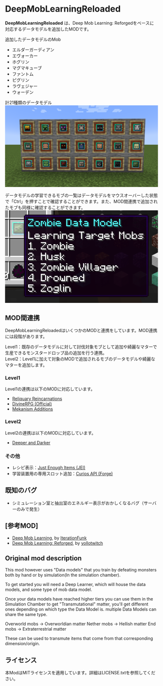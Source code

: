 # DeepMobLearningReloaded

**DeepMobLearningReloaded** は、Deep Mob Learning: Reforgedをベースに対応するデータモデルを追加したMODです。

追加したデータモデルのMob
- エルダーガーディアン
- エヴォーカー
- ホグリン
- マグマキューブ
- ファントム
- ピグリン
- ラヴェジャー
- ウォーデン

計21種類のデータモデル
![DataModels](./img/img1.png)

データモデルの学習できるモブの一覧はデータモデルをマウスオーバーした状態で「Ctrl」を押すことで確認することができます。また、MOD間連携で追加されたモブも同様に確認することができます。
![Ctrl key pressed](./img/img3.png)

## MOD間連携

DeepMobLearningReloadedはいくつかのMODと連携をしています。MOD連携には段階があります。

Level1：既存のデータモデルに対して討伐対象モブとして追加や綺麗なマターで生産できるモンスタードロップ品の追加を行う連携。  
Level2：Level1に加えて対象のMODで追加されるモブのデータモデルや綺麗なマターを追加します。

### Level1

Level1の連携は以下のMODに対応しています。

- [Reliquary Reincarnations](https://www.curseforge.com/minecraft/mc-mods/reliquary-reincarnations)
- [DivineRPG (Official)](https://www.curseforge.com/minecraft/mc-mods/official-divinerpg)
- [Mekanism Additions](https://www.curseforge.com/minecraft/mc-mods/mekanism-additions)

### Level2

Level2の連携は以下のMODに対応しています。

- [Deeper and Darker](https://www.curseforge.com/minecraft/mc-mods/deeperdarker)

### その他

- レシピ表示：[Just Enough Items (JEI)](https://www.curseforge.com/minecraft/mc-mods/jei)
- 学習装置用の専用スロット追加：[Curios API (Forge)](https://www.curseforge.com/minecraft/mc-mods/curios)

## 既知のバグ

- シミュレーション室と抽出室のエネルギー表示がおかしくなるバグ（サーバーのみで発生）

## [参考MOD]

- [Deep Mob Learning](https://www.curseforge.com/minecraft/mc-mods/deep-mob-learning), by [IterationFunk](https://legacy.curseforge.com/members/iterationfunk/projects)
- [Deep Mob Learning: Reforged](https://www.curseforge.com/minecraft/mc-mods/deep-mob-learning-reforged), by [yollotwitch](https://legacy.curseforge.com/members/yollotwitch/projects)

## Original mod description

This mod however uses "Data models" that you train by defeating monsters both by hand or by simulation(In the simulation chamber).

To get started you will need a Deep Learner, which will house the data models, and some type of mob data model.

Once your data models have reached higher tiers you can use them in the Simulation Chamber to get "Transmutational" matter, you'll get different ones depending on which type the Data Model is. multiple Data Models can share the same type.

Overworld mobs -> Overworldian matter
Nether mobs -> Hellish matter
End mobs -> Extraterrestrial matter

These can be used to transmute items that come from that corresponding dimension/origin.

## ライセンス

本ModはMITライセンスを適用しています。詳細はLICENSE.txtを参照してください。